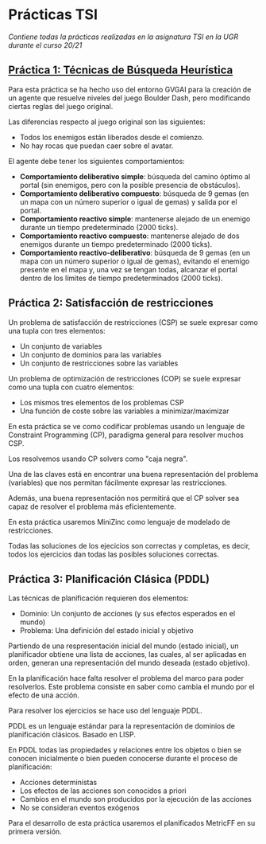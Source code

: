 # Prácticas TSI
*Contiene todas la prácticas realizadas en la asignatura TSI en la UGR durante el curso 20/21*

## [Práctica 1: Técnicas de Búsqueda Heurística](./Practica1)

Para esta práctica se ha hecho uso del entorno GVGAI para la creación de un agente que resuelve niveles del juego Boulder Dash, pero modificando ciertas reglas del juego original.

Las diferencias respecto al juego original son las siguientes:

- Todos los enemigos están liberados desde el comienzo.
- No hay rocas que puedan caer sobre el avatar.

El agente debe tener los siguientes comportamientos:

- **Comportamiento deliberativo simple**: búsqueda del camino óptimo al portal (sin enemigos, pero con la posible presencia de obstáculos).
- **Comportamiento deliberativo compuesto**: búsqueda de 9 gemas (en un mapa con un número superior o igual de gemas) y salida por el portal.
- **Comportamiento reactivo simple**: mantenerse alejado de un enemigo durante un tiempo predeterminado (2000 ticks).
- **Comportamiento reactivo compuesto**: mantenerse alejado de dos enemigos durante un tiempo predeterminado (2000 ticks).
- **Comportamiento reactivo-deliberativo**: búsqueda de 9 gemas (en un mapa con un número superior o igual de gemas), evitando el enemigo presente en el mapa y, una vez se tengan todas, alcanzar el portal dentro de los límites de tiempo predeterminados (2000 ticks).

## Práctica 2: Satisfacción de restricciones

Un problema de satisfacción de restricciones (CSP) se suele expresar como una tupla con tres elementos:

- Un conjunto de variables
- Un conjunto de dominios para las variables
- Un conjunto de restricciones sobre las variables

Un problema de optimización de restricciones (COP) se suele expresar como una tupla con cuatro elementos:

- Los mismos tres elementos de los problemas CSP
- Una función de coste sobre las variables a minimizar/maximizar

En esta práctica se ve como codificar problemas usando un lenguaje de Constraint Programming (CP), paradigma general para resolver muchos CSP.

Los resolvemos usando CP solvers como "caja negra".

Una de las claves está en encontrar una buena representación del problema (variables) que nos permitan fácilmente expresar las restricciones.

Además, una buena representación nos permitirá que el CP solver sea capaz de resolver el problema más eficientemente.

En esta práctica usaremos MiniZinc como lenguaje de modelado de restricciones.

Todas las soluciones de los ejecicios son correctas y completas, es decir, todos los ejercicios dan todas las posibles soluciones correctas.

## Práctica 3: Planificación Clásica (PDDL)

Las técnicas de planificación requieren dos elementos:

- Dominio: Un conjunto de acciones (y sus efectos esperados en el mundo)
- Problema: Una definición del estado inicial y objetivo

Partiendo de una respresentación inicial del mundo (estado inicial), un planificador obtiene una lista de acciones, las cuales, al ser aplicadas en orden, generan una representación del mundo deseada (estado objetivo).

En la planificación hace falta resolver el problema del marco para poder resolverlos. Este problema consiste en saber como cambia el mundo por el efecto de una acción.

Para resolver los ejercicios se hace uso del lenguaje PDDL.

PDDL es un lenguaje estándar para la representación de dominios de planificación clásicos. Basado en LISP.

En PDDL todas las propiedades y relaciones entre los objetos o bien se conocen inicialmente o bien pueden conocerse durante el proceso de planificación:

- Acciones deterministas
- Los efectos de las acciones son conocidos a priori
- Cambios en el mundo son producidos por la ejecución de las acciones
- No se consideran eventos exógenos

Para el desarrollo de esta práctica usaremos el planificados MetricFF en su primera versión.
